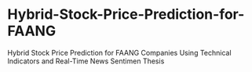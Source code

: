 # Hybrid-Stock-Price-Prediction-for-FAANG
Hybrid Stock Price Prediction for FAANG Companies Using Technical Indicators and Real-Time News Sentimen Thesis
